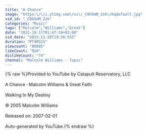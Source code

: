 ```yaml
---
title: "A Chance"
image: "https:\/\/i.ytimg.com\/vi\/_C0h5mM_Zxk\/hqdefault.jpg"
vid_id: "_C0h5mM_Zxk"
categories: "Music"
tags: ["Malcolm","Williams","Great"]
date: "2021-10-11T01:47:34+03:00"
vid_date: "2015-11-18T19:36:55Z"
duration: "PT4M31S"
viewcount: "80885"
likeCount: "926"
dislikeCount: "74"
channel: "Malcolm Williams - Topic"
---
```

{% raw %}Provided to YouTube by Catapult Reservatory, LLC<br /><br />A Chance · Malcolm Williams &amp; Great Faith<br /><br />Walking In My Destiny<br /><br />℗ 2005 Malcolm Williams<br /><br />Released on: 2007-02-01<br /><br />Auto-generated by YouTube.{% endraw %}
